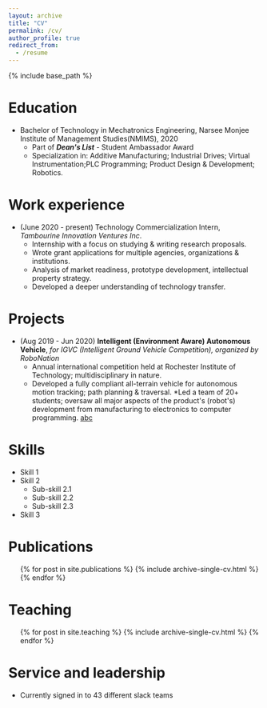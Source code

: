 ```yaml
---
layout: archive
title: "CV"
permalink: /cv/
author_profile: true
redirect_from:
  - /resume
---
```


{% include base_path %}

Education
======
* Bachelor of Technology in Mechatronics Engineering, Narsee Monjee Institute of Management Studies(NMIMS), 2020
  * Part of ***Dean's List*** - Student Ambassador Award
  * Specialization in: Additive Manufacturing; Industrial Drives; Virtual Instrumentation;PLC Programming; Product Design & Development; Robotics.


Work experience
======
* (June 2020 - present) Technology Commercialization Intern, *Tambourine Innovation Ventures Inc*.
  * Internship with a focus on studying & writing research proposals.
  * Wrote grant applications for multiple agencies, organizations & institutions.
  * Analysis of market readiness, prototype development, intellectual property strategy.
  * Developed a deeper understanding of technology transfer.

Projects
======
 
* (Aug 2019 - Jun 2020) **Intelligent (Environment Aware) Autonomous Vehicle**, *for IGVC (Intelligent Ground Vehicle Competition), organized by RoboNation*
   * Annual international competition held at Rochester Institute of Technology; multidisciplinary in nature.
   * Developed a fully compliant all-terrain vehicle for autonomous motion tracking; path planning & traversal.
   *Led a team of 20+ students; oversaw all major aspects of the product's (robot's) development from manufacturing to electronics to computer programming.
   [abc](https://google.com)
  
Skills
======
* Skill 1
* Skill 2
  * Sub-skill 2.1
  * Sub-skill 2.2
  * Sub-skill 2.3
* Skill 3

Publications
======
  <ul>{% for post in site.publications %}
    {% include archive-single-cv.html %}
  {% endfor %}</ul>
  

  
Teaching
======
  <ul>{% for post in site.teaching %}
    {% include archive-single-cv.html %}
  {% endfor %}</ul>
  
Service and leadership
======
* Currently signed in to 43 different slack teams
